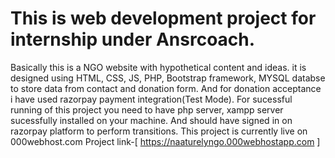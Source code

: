 # This is web development project for internship under Ansrcoach.
Basically this is a NGO website with hypothetical content and ideas. it is designed using HTML, CSS, JS, PHP, Bootstrap framework, MYSQL databse to store data from contact and donation form. And for donation acceptance i have used razorpay payment integration(Test Mode).
For sucessful running of this project you need to have php server, xampp server sucessfully installed on your machine. And should have signed in on razorpay platform to perform transitions.
This project is currently live on 000webhost.com
Project link-[ https://naaturelyngo.000webhostapp.com ]

